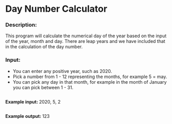 <h1><strong>Day Number Calculator </strong></h1>
<h3><strong>Description:</strong></h3>
This program will calculate the numerical day of the year based on the input of the year, month and day. There are leap years and we have included that in the calculation of the day number.
<h3><strong>Input:</strong></h3>
<ul>
   <li> You can enter any positive year, such as 2020. </li>
   <li>  Pick a number from 1 - 12 representing the months, for example 5 = may.</li>
   <li>  You can pick any day in that month, for example in the month of January you can pick between 1 - 31.</li>
</ul>
<div style="display: inline-block;">
   <h4 style="display: inline"><strong>Example input:  </strong></h4>
   <p style="display: inline-block"> 2020, 5, 2  </p>
   <br>
   <h4 style="display: inline"><strong>Example output: </strong></h4>
   <p style="display: inline-block"> 123  </p>
</div>
